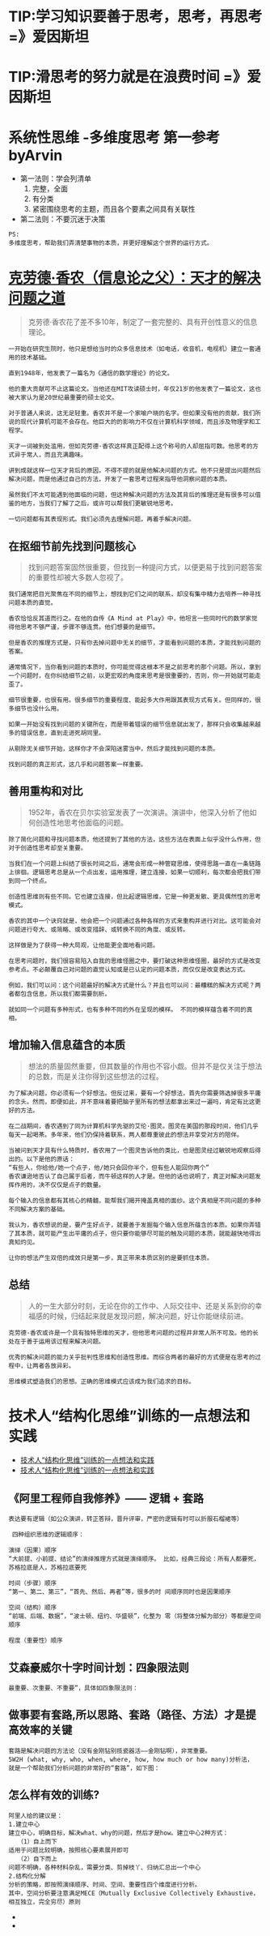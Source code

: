 # TIP:学习知识要善于思考，思考，再思考 =》爱因斯坦
# TIP:滑思考的努力就是在浪费时间 =》爱因斯坦

# 系统性思维 -多维度思考 第一参考byArvin
- 第一法则：学会列清单
    1. 完整，全面
    2. 有分类
    3. 紧密围绕思考的主题，而且各个要素之间具有关联性
- 第二法则：不要沉迷于决策
```
PS:
多维度思考，帮助我们弄清楚事物的本质，并更好理解这个世界的运行方式。
```



# [克劳德·香农（信息论之父）：天才的解决问题之道](https://www.cnblogs.com/bluestorm/p/10553612.html)

 > 克劳德·香农花了差不多10年，制定了一套完整的、具有开创性意义的信息理论。
  
    一开始在研究生院时，他只是想给当时的众多信息技术（如电话，收音机，电视机）建立一套通用的技术基础。
  
    直到1948年，他发表了一篇名为《通信的数学理论》的论文。
  
    他的重大贡献可不止这篇论文。当他还在MIT攻读硕士时，年仅21岁的他发表了一篇论文，这也被大家认为是20世纪最重要的硕士论文。
  
    对于普通人来说，这无足轻重。香农并不是一个家喻户晓的名字。但如果没有他的贡献，我们所说的现代计算机可能不会存在。他巨大的的影响力不仅在计算机科学领域，而且涉及物理学和工程学。
  
    天才一词被到处滥用，但如克劳德·香农这样真正配得上这个称号的人却屈指可数。他思考的方式异于常人，而且充满趣味。
  
    讲到成就这样一位天才背后的原因，不得不提的就是他解决问题的方式。他不只是提出问题然后解决问题，而是他通过自己的方法，开发了一套思考过程来指导他洞察问题的本质。
  
    虽然我们不太可能遇到他面临的问题，但这种解决问题的方法及其背后的推理还是有很多可以借鉴的地方，当我们了解了之后，或许可以帮我们更敏锐地思考。
  
    一切问题都有其表现形式。我们必须先去理解问题，再着手解决问题。
  
  ## 在抠细节前先找到问题核心
  > 找到问题答案固然很重要，但找到一种提问方式，以便更易于找到问题答案的重要性却被大多数人忽视了。
    
    我们通常把目光聚焦在不同的细节上，想找到它们之间的联系，却没有集中精力去培养一种寻找问题本质的直觉。
    
    香农恰恰反其道而行之。在他的自传《A Mind at Play》中，他坦言一些同时代的数学家觉得他思考不够严谨，步骤不够连贯。他们想要的是细节。
    
    但是香农的推理方式是，只有你去掉问题中无关的细节，才能看到问题的本质，才能找到问题的答案。
    
    通常情况下，当你看到问题的本质时，你可能觉得这根本不是之前思考的那个问题。所以，拿到一个问题时，在你纠结细节之前，以更宏观的角度来思考是很重要的，否则，你一开始就可能走歪了。
    
    细节很重要，也很有用。很多细节的重要程度、能起多大作用跟其表现方式有关。但同样的，很多细节也没什么用。
    
    如果一开始没有找到问题的关键所在，而是带着错误的细节信息就出发了，那样只会收集越来越多的错误信息，直到走进死胡同里。
    
    从剔除无关细节开始，这样你才不会深陷迷雾当中，然后才能找到问题的本质。
    
    找到问题的真正形式，这几乎和问题答案一样重要。
 
  ## 善用重构和对比
  > 1952年，香农在贝尔实验室发表了一次演讲。演讲中，他深入分析了他如何创造性地思考他面临的问题。
    
    除了简化问题和寻找问题本质，他还提到了其他的方法，这些方法在表面上似乎没什么作用，但对于创造性思考却至关重要。
    
    当我们在一个问题上纠结了很长时间之后，通常会形成一种管窥思维，使得思路一直在一条链路上徘徊。逻辑思考总是从一个点出发，运用推理，建立连接，如果一切顺利，每次都会把我们带到同一个终点。
    
    创造性思维则有些不同。它也建立连接，但比起逻辑思维，它是一种更发散、更具偶然性的思考模式。
    
    香农的其中一个诀窍就是，他会把一个问题通过各种各样的方式来重构并进行对比。这可能会对问题进行夸大、或简略、或改变措辞、或转换不同的角度、或反转。
    
    这样做是为了获得一种大局观，让他能更全面地看问题。
    
    在思考问题时，我们很容易陷入自我的思维怪圈之中，要打破这种思维怪圈，最好的方式是改变参考点。不必颠覆自己对问题的直觉认知或是已认定的问题本质，而仅仅是改变表达方式。
    
    例如，我们可以问：这个问题最好的解决方式是什么？并且也可以问：最糟糕的解决方式呢？两者都包含信息，所以我们都需要剖析。
    
    就如同一个问题有多种形式，也有多种不同的外在呈现的模样。 不同的模样蕴含着不同的真相。
  
  ## 增加输入信息蕴含的本质
  > 想法的质量固然重要，但其数量的作用也不容小觑。但并不是仅关注于想法的总数，而是关注你得到这些想法的过程。
    
    为了解决问题，你必须有一个好想法。但反过来，要有一个好想法，首先你需要筛选掉很多平庸的念头。然而，即便如此，并不意味着要把脑子里所有的想法都拿出来过一遍吗，肯定有比这更好的方法。
    
    在二战期间，香农遇到了同为计算机科学先驱的艾伦·图灵。图灵在美国的那段时间，他们几乎每天一起喝茶。多年来，他们仍保持着联系，两人都尊重彼此的想法并享受对方的陪伴。
    
    当被问到天才具有什么特质时，香农用了一个图灵告诉他的类比，也是图灵经过敏锐地观察后得出的。以下是他的原话：
    “有些人，你给他/她一个点子，他/她只会回你半个，但有些人能回你两个”
    香农谦逊地否认了自己属于后者，而牛顿这样的人才是。但他的话也说明了，真正对解决问题发挥作用的，决不仅仅是点子的数量。
    
    每个输入的信息都有其核心的精髓，能帮我们揭开掩盖真相的面纱。这个真相是不同问题的多种不同解决方案的基础。
    
    我认为，香农想说的是，要产生好点子，就要善于发掘每个输入信息所蕴含的本质。如果你弄错了其本质，就可能产生出平庸的点子，但只要你能够尽可能的触及问题的本质，就能越快地得出真知灼见。
    
    让你的想法产生双倍的成效只是第一步，真正带来本质区别的是要抓住本质。
  
  ## 总结
  > 人的一生大部分时刻，无论在你的工作中、人际交往中、还是关系到你的幸福感的时候，归结起来就是发现问题，解决问题，好让你能继续前进。
    
    克劳德·香农或许是一个具有独特思维的天才，但他思考问题的过程并非常人所不可及。他的长处在于善于运用该过程来解决问题。
    
    优秀的解决问题的能力关乎批判性思维和创造性思维。而综合两者的最好的方式便是在思考的过程中，让两者各放异彩。
    
    思维模式塑造我们的思想。正确的思维模式应该成为我们追求的目标。


# 技术人“结构化思维”训练的一点想法和实践
- [技术人“结构化思维”训练的一点想法和实践]()
- [技术人“结构化思维”训练的一点想法和实践](https://blog.csdn.net/GJLNaughtyCat/article/details/103987583)
##  《阿里工程师自我修养》—— 逻辑 + 套路
```
表达要有逻辑（如公众演讲，转正答辩，晋升评审，严密的逻辑有时可以折服石榴裙等）

 四种组织思维的逻辑顺序：

演绎（因果）顺序
“大前提、小前提、结论”的演绎推理方式就是演绎顺序。 比如，经典三段论：所有人都要死，苏格拉底是人，苏格拉底要死

时间（步骤）顺序
“第一、第二、第三”，“首先、然后、再者”等，很多的时 间顺序同时也是因果顺序

空间（结构）顺序
“前端、后端、数据”，“波士顿、纽约、华盛顿”，化整为 零（将整体分解为部分）等都是空间顺序

程度（重要性）顺序
```
## 艾森豪威尔十字时间计划：四象限法则
```
最重要、次重要、不重要”，具体如四象限法则：
``` 
## 做事要有套路,所以思路、套路（路径、方法）才是提高效率的关键
```
套路是解决问题的方法论（没有金刚钻别揽瓷器活——金刚钻啊），非常重要。
5W2H (what, why, who, when, where, how, how much or how many)分析法，
就是一个帮助我们分析问题的非常好的“套路”，如下图：
```
## 怎么样有效的训练?
```
阿里人给的建议是：
1.建立中心
建立中心，明确目标，解决what、why的问题，然后才是how。建立中心2种方式：
　　（1）自上而下
适用于问题比较明确，按照核心要素展开即可
　　（2）自下而上
问题不明确，各种材料杂乱，需要分类、剪掉枝丫、归纳汇总出一个中心
2.结构化分解
分析的策略，即按照演绎顺序、时间、空间、重要性四个维度进行分析。
其中，空间分析要注意满足MECE（Mutually Exclusive Collectively Exhaustive，相互独立，完全穷尽）原则
``` 
- 
- 